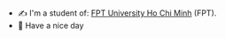 
<!--
**huutai1010/huutai1010** is a ✨ _special_ ✨ repository because its `README.md` (this file) appears on your GitHub profile.

Here are some ideas to get you started:

- 🔭 I’m currently working on ...
- 🌱 I’m currently learning ...
- 👯 I’m looking to collaborate on ...
- 🤔 I’m looking for help with ...
- 💬 Ask me about ...
- 📫 How to reach me: ...
- 😄 Pronouns: ...
- ⚡ Fun fact: ...
-->


<!--<h1 align="center">I'm Huu Tai</h1>-->
<!--<h3 align="center">Hello world </h3>-->

- ✍ I'm a student of: [FPT University Ho Chi Minh](https://hcmuni.fpt.edu.vn) (FPT).
- 🌱  Have a nice day



   

